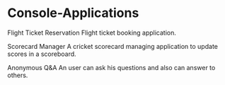 # Console-Applications

Flight Ticket Reservation
  Flight ticket booking application.

Scorecard Manager
  A cricket scorecard managing application to update scores in a scoreboard.

Anonymous Q&A
  An user can ask his questions and also can answer to others.
